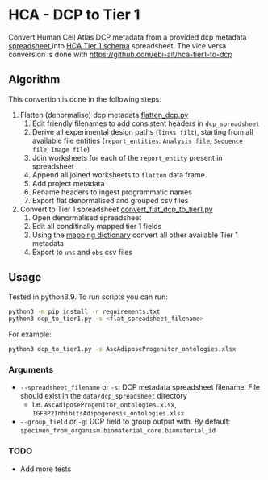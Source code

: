 # HCA - DCP to Tier 1
Convert Human Cell Atlas DCP metadata from a provided dcp metadata [spreadsheet](https://github.com/ebi-ait/geo_to_hca/tree/master/template),into [HCA Tier 1 schema](https://docs.google.com/spreadsheets/d/13oqRLh1awe7bClpX617_HQaoS8XPZV5JKPtPEff8-p4/edit?gid=1404414727#gid=1404414727) spreadsheet. The vice versa conversion is done with https://github.com/ebi-ait/hca-tier1-to-dcp

## Algorithm
This convertion is done in the following steps.
1. Flatten (denormalise) dcp metadata [flatten_dcp.py](src/flatten_dcp.py)
    1. Edit friendly filenames to add consistent headers in `dcp_spreadsheet`
    1. Derive all experimental design paths (`links_filt`), starting from all available file entities (`report_entities`: `Analysis file`, `Sequence file`, `Image file`)
    1. Join worksheets for each of the `report_entity` present in spreadsheet
    1. Append all joined worksheets to `flatten` data frame.
    1. Add project metadata
    1. Rename headers to ingest programmatic names
    1. Export flat denormalised and grouped csv files
1. Convert to Tier 1 spreadsheet [convert_flat_dcp_to_tier1.py](src/convert_flat_dcp_to_tier1.py)
    1. Open denormalised spreadsheet
    1. Edit all conditinally mapped tier 1 fields
    1. Using the [mapping dictionary](src/dcp_to_tier1_mapping.py) convert all other available Tier 1 metadata
    1. Export to `uns` and `obs` csv files 


## Usage
Tested in python3.9. To run scripts you can run:
```bash
python3 -m pip install -r requirements.txt
python3 dcp_to_tier1.py -s <flat_spreadsheet_filename>
```
For example: 
```bash
python3 dcp_to_tier1.py -s AscAdiposeProgenitor_ontologies.xlsx
```

### Arguments
- `--spreadsheet_filename` or `-s`: DCP metadata spreadsheet filename. File should exist in the `data/dcp_spreadsheet` directory
    - i.e. `AscAdiposeProgenitor_ontologies.xlsx`, `IGFBP2InhibitsAdipogenesis_ontologies.xlsx`
- `--group_field` or `-g`: DCP field to group output with. By default: `specimen_from_organism.biomaterial_core.biomaterial_id`

### TODO
- Add more tests
